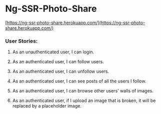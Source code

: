 # Ng-SSR-Photo-Share
[https://ng-ssr-photo-share.herokuapp.com/](https://ng-ssr-photo-share.herokuapp.com/)

### User Stories:

1. As an unauthenticated user, I can login.

2. As an authenticated user, I can follow users.

3. As an authenticated user, I can unfollow users.

4. As an authenticated user, I can see posts of all the users I follow.

5. As an authenticated user, I can browse other users' walls of images.

6. As an authenticated user, if I upload an image that is broken, it will be replaced by a placeholder image.
